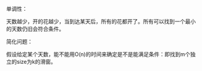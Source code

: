 单调性： 

天数越少，开的花越少，当到达某天后，所有的花都开了。所有可以找到一个最小的天数仍旧会符合条件。 

简化问题： 

假设给定某个天数，能不能用O(n)的时间来确定是不是能满足条件：即找到m个独立的size为k的滑窗。
